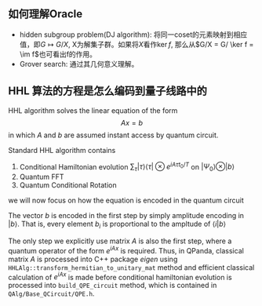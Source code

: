 ## 如何理解Oracle
- hidden subgroup problem(DJ algorithm): 将同一coset的元素映射到相应值，即$G \mapsto G/X$, X为解集子群。如果将$X$看作$\ker f$, 那么从$G/X = G/ \ker f = \im f$也可看出f的作用。
- Grover search: 通过其几何意义理解。
## HHL 算法的方程是怎么编码到量子线路中的
HHL algorithm solves the linear equation of the form $$Ax=b$$ in which $A$ and $b$ are assumed instant access by quantum circuit.
 
 Standard HHL algorithm contains
 1. Conditional Hamiltonian evolution $\sum _ \tau | \tau \rangle \langle \tau | \otimes e ^{i A \tau t_0 /T}$ on $|\Psi_0\rangle \otimes |b\rangle$
 2. Quantum FFT
 3. Quantum Conditional Rotation

we will now focus on how the equation is encoded in the quantum circuit

The vector $b$ is encoded in the first step by simply amplitude encoding in $|b\rangle$. That is, every element $b_i$ is proportional to the ampltude of $\langle i | b \rangle$

The only step we explicitly use matrix $A$ is also the first step, where a quantum operator of the form $e^{iA x}$ is required. Thus, in QPanda, classical matrix $A$ is processed into C++ package *eigen* using `HHLAlg::transform_hermitian_to_unitary_mat` method and efficient classical calculation of $e^{iA x}$ is made before conditional hamiltonian evolution is processed into `build_QPE_circuit` method, which is contained in `QAlg/Base_QCircuit/QPE.h`. 
